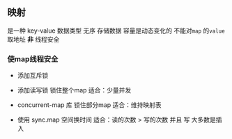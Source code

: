 ##  映射
是一种 key-value 数据类型
无序 存储数据
容量是动态变化的
不能对`map` 的`value` 取地址
**非** 线程安全


###   使map线程安全
* 添加互斥锁

* 添加读写锁 
锁住整个map
适合：少量并发

* concurrent-map 库
锁住部分map
适合：维持映射表

* 使用 sync.map
空间换时间
适合：读的次数 > 写的次数 并且 写 大多数是插入
